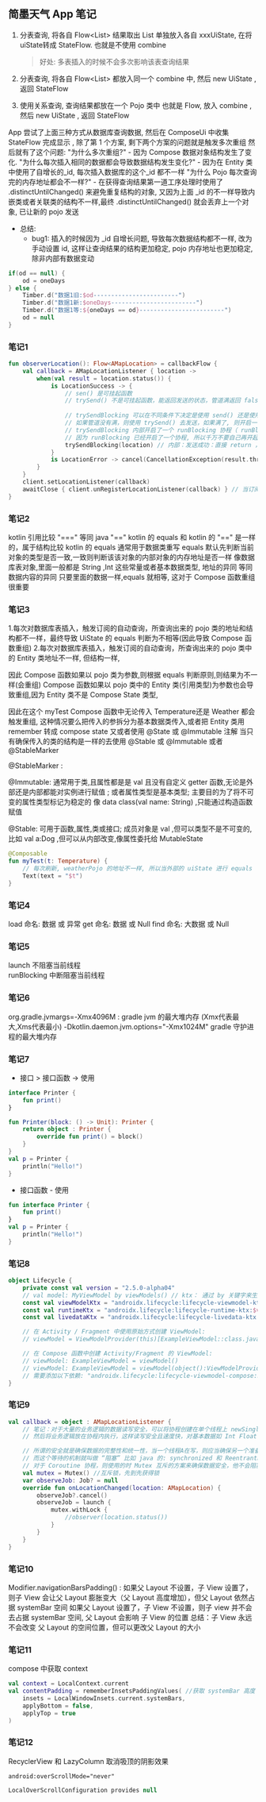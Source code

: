 ## 简墨天气 App 笔记

1. 分表查询, 将各自 Flow<List<OneDay>> 结果取出 List<OneDay> 单独放入各自 xxxUiState, 在将 uiState转成
   StateFlow<xxUiState>. 也就是不使用 combine
   > 好处: 多表插入的时候不会多次影响该表查询结果

2. 分表查询, 将各自 Flow<List<OneDay>> 都放入同一个 combine 中, 然后 new UiState , 返回 StateFlow<UiState>

3. 使用关系查询, 查询结果都放在一个 Pojo 类中 也就是 Flow<Pojo>, 放入 combine , 然后 new UiState , 返回 StateFlow<UiState>

App 尝试了上面三种方式从数据库查询数据, 然后在 ComposeUi 中收集 StateFlow 完成显示 , 除了第 1 个方案, 剩下两个方案的问题就是触发多次重组 然后就有了这个问题:
"为什么多次重组?" - 因为 Compose 数据对象结构发生了变化.
"为什么每次插入相同的数据都会导致数据结构发生变化?" - 因为在 Entity 类中使用了自增长的_id, 每次插入数据库的这个_id 都不一样
"为什么 Pojo 每次查询完的内存地址都会不一样?" - 在获得查询结果第一道工序处理时使用了 .distinctUntilChanged() 来避免重复结构的对象, 又因为上面 _id
的不一样导致内嵌类或者关联类的结构不一样,最终 .distinctUntilChanged() 就会丢弃上一个对象, 已让新的 pojo 发送

- 总结:
    - bug1: 插入的时候因为 _id 自增长问题, 导致每次数据结构都不一样, 改为手动设置 id, 这样让查询结果的结构更加稳定, pojo 内存地址也更加稳定, 除非内部有数据变动

```kotlin
if(od == null) {
	od = oneDays
} else {
	Timber.d("数据1旧:$od------------------------")
	Timber.d("数据1新:$oneDays------------------------")
	Timber.d("数据1等:${oneDays == od}------------------------")
	od = null
}
```

### 笔记1
````kotlin
fun observerLocation(): Flow<AMapLocation> = callbackFlow {
	val callback = AMapLocationListener { location ->
		when(val result = location.status()) {
			is LocationSuccess -> {
				// sen() 是可挂起函数
				// trySend() 不是可挂起函数，能返回发送的状态，管道满返回 false, 意味发送失败
                
				// trySendBlocking 可以在不同条件下决定是使用 send() 还是使用 trySend() 的一个扩展函数
				// 如果管道没有满，则使用 trySend() 去发送，如果满了, 则开启一个协程使用可挂起的 sen() 去发送，当 sen() 发送失败, 则抛出异常
				// trySendBlocking 内部开启了一个 runBlocking 协程（ runBlocking 会阻塞当前线程，因此在 runBlocking 内的代码状态是安全的），
                // 因为 runBlocking 已经开启了一个协程, 所以千万不要自己再开起一个协程来使用 trySendBlocking , 避免两层协程
				trySendBlocking(location) // 内部：发送成功：直接 return ，发送失败：意味管道满了 或者 当前管道被关闭
			}
			is LocationError -> cancel(CancellationException(result.throwable.message))
		}
	}
	client.setLocationListener(callback)
	awaitClose { client.unRegisterLocationListener(callback) } // 当订阅者停止监听，利用挂起函数 "awaitClose" 来解除订阅
}
````

### 笔记2
kotlin 引用比较 "==="  等同 java "=="
kotlin 的 equals 和 kotlin 的 "==" 是一样的，属于结构比较 kotlin 的 equals 通常用于数据类重写
equals 默认先判断当前对象的类型是否一致,一致则判断该该对象的内部对象的内存地址是否一样
像数据库表对象,里面一般都是 String ,Int 这些常量或者基本数据类型, 地址的异同 等同 数据内容的异同
只要里面的数据一样,equals 就相等, 这对于 Compose 函数重组很重要 



### 笔记3
1.每次对数据库表插入，触发订阅的自动查询，所查询出来的 pojo 类的地址和结构都不一样，最终导致 UiState 的 equals 判断为不相等(因此导致 Compose 函数重组)
2.每次对数据库表插入，触发订阅的自动查询，所查询出来的 pojo 类中的 Entity 类地址不一样, 但结构一样,

因此 Compose 函数如果以 pojo 类为参数,则根据 equals 判断原则,则结果为不一样(会重组)
Compose 函数如果以 pojo 类中的 Entity 类(引用类型)为参数也会导致重组,因为 Entity 类不是 Compose State 类型,

因此在这个 myTest Compose 函数中无论传入 Temperature还是 Weather 都会触发重组, 这种情况要么把传入的参拆分为基本数据类传入,或者把 Entity 类用
remember 转成 compose state 又或者使用 @State 或 @Immutable 注解 当只有确保传入的类的结构是一样的去使用 @Stable 或 @Immutable 或者
@StableMarker

@StableMarker :

@Immutable: 通常用于类,且属性都是是 val 且没有自定义 getter 函数,无论是外部还是内部都能对实例进行赋值 ; 或者属性类型是基本类型;
主要目的为了将不可变的属性类型标记为稳定的 像 data class(val name: String) ,只能通过构造函数赋值

@Stable: 可用于函数,属性,类或接口; 成员对象是 val ,但可以类型不是不可变的,比如 val a:Dog ,但可以从内部改变,像属性委托给 MutableState

````kotlin
@Composable
fun myTest(t: Temperature) {
	// 每次刷新, weatherPojo 的地址不一样, 所以当外部的 uiState 进行 equals  时, 结果都不是 true
	Text(text = "$t")
}
````

### 笔记4

load 命名: 数据 或 异常 get 命名: 数据 或 Null find 命名: 大数据 或 Null

### 笔记5

launch 不阻塞当前线程      
runBlocking 中断阻塞当前线程

### 笔记6
org.gradle.jvmargs=-Xmx4096M : gradle jvm 的最大堆内存 (Xmx代表最大,Xms代表最小)
-Dkotlin.daemon.jvm.options\="-Xmx1024M" gradle 守护进程的最大堆内存

### 笔记7

- 接口 > 接口函数 -> 使用

```kotlin
interface Printer {
	fun print()
}

fun Printer(block: () -> Unit): Printer {
	return object : Printer {
		override fun print() = block()
	}
}
val p = Printer {
	println("Hello!")
}
```

- 接口函数 - 使用

```kotlin
fun interface Printer {
	fun print()
}
val p = Printer {
	println("Hello!")
}
```



### 笔记8
```kotlin
object Lifecycle {
	private const val version = "2.5.0-alpha04"
	// val model: MyViewModel by viewModels() // ktx： 通过 by 关键字来生成
	const val viewModelKtx = "androidx.lifecycle:lifecycle-viewmodel-ktx:$version" // 创建 ViewModel
	const val runtimeKtx = "androidx.lifecycle:lifecycle-runtime-ktx:$version"    // Only Lifecycle
	const val livedataKtx = "androidx.lifecycle:lifecycle-livedata-ktx:$version"  // LiveData

	// 在 Activity / Fragment 中使用原始方式创建 ViewModel:
	// viewModel = ViewModelProvider(this)[ExampleViewModel::class.java] //defaultFactory() 无参数 ViewModel

	// 在 Compose 函数中创建 Activity/Fragment 的 ViewModel:
	// viewModel: ExampleViewModel = viewModel()
	// viewModel: ExampleViewModel = viewModel(object():ViewModelProvider.Factory)
    // 需要添加以下依赖: "androidx.lifecycle:lifecycle-viewmodel-compose:$version"
}
```


### 笔记9
```kotlin
val callback = object : AMapLocationListener {
	// 笔记：对于大量的业务逻辑的数据读写安全，可以将协程创建在单个线程上 newSingleThreadContext 
	// 然后将业务逻辑放在协程内执行，这样读写安全且速度快，对基本数据如 Int Float 等的读写则建议使用原子类 AtomInt

	// 所谓的安全就是确保数据的完整性和统一性，当一个线程A在写，则应当确保另一个准备读取的线程B 等待 线程A写完 之后再读
	// 而这个等待的机制就叫做 “阻塞” 比如 java 的: synchronized 和 ReentrantLock
	// 对于 Coroutine 协程，则使用的时 Mutex 互斥的方案来确保数据安全，他不会阻塞下层的线程， 但更建议在多线程上使用
	val mutex = Mutex() //互斥锁，先到先获得锁
	var observeJob: Job? = null
	override fun onLocationChanged(location: AMapLocation) {
		observeJob?.cancel()
		observeJob = launch {
			mutex.withLock {
				//observer(location.status())
			}
		}
	}
}
```

### 笔记10
Modifier.navigationBarsPadding() :
如果父 Layout 不设置，子 View 设置了，则子 View 会让父 Layout 膨胀变大（父 Layout 高度增加），但父 Layout 依然占据 systemBar 空间
如果父 Layout 设置了，子 View 不设置，则子 view 并不会去占据 systemBar 空间, 父 Layout 会影响 子 View 的位置
总结：子 View 永远不会改变 父 Layout 的空间位置，但可以更改父 Layout 的大小


### 笔记11
compose 中获取 context
```kotlin
val context = LocalContext.current
val contentPadding = rememberInsetsPaddingValues( //获取 systemBar 高度
    insets = LocalWindowInsets.current.systemBars,
    applyBottom = false,
    applyTop = true
)
```


### 笔记12
RecyclerView 和 LazyColumn 取消吸顶的阴影效果
```
android:overScrollMode="never"
```
```kotlin
LocalOverScrollConfiguration provides null
```

